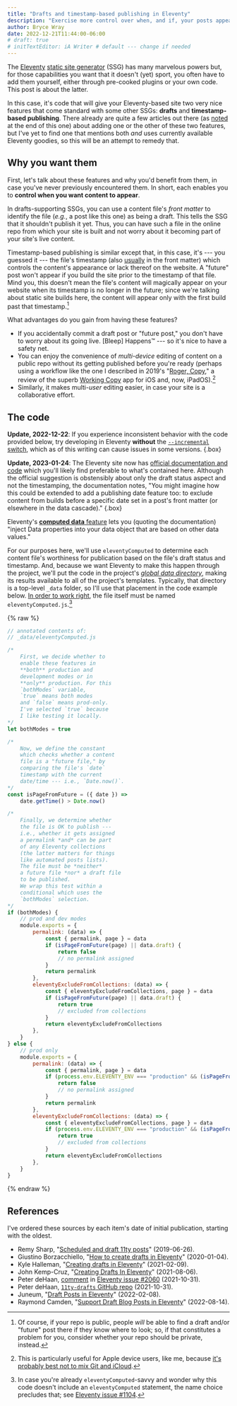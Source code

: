 ```yaml
---
title: "Drafts and timestamp-based publishing in Eleventy"
description: "Exercise more control over when, and if, your posts appear."
author: Bryce Wray
date: 2022-12-21T11:44:00-06:00
# draft: true
# initTextEditor: iA Writer # default --- change if needed
---
```


The [Eleventy](https://11ty.dev) [static site generator](https://jamstack.org) (SSG) has many marvelous powers but, for those capabilities you want that it doesn't (yet) sport, you often have to add them yourself, either through pre-cooked plugins or your own code. This post is about the latter.

In this case, it's code that will give your Eleventy-based site two very nice features that come standard with some other SSGs: **drafts** and **timestamp-based publishing**. There already are quite a few articles out there (as [noted](#references) at the end of this one) about adding one or the other of these two features, but I've yet to find one that mentions both *and* uses currently available Eleventy goodies, so this will be an attempt to remedy that.

<!--more-->

## Why you want them

First, let's talk about these features and why you'd benefit from them, in case you've never previously encountered them. In short, each enables you to **control when you want content to appear**.

In drafts-supporting SSGs, you can use a content file's *front matter* to identify the file (*e.g.*, a post like this one) as being a draft. This tells the SSG that it shouldn't publish it yet. Thus, you can have such a file in the online repo from which your site is built and not worry about it becoming part of your site's live content.

Timestamp-based publishing is similar except that, in this case, it's --- you guessed it --- the file's timestamp (also [usually](https://www.11ty.dev/docs/dates/) in the front matter) which controls the content's appearance or lack thereof on the website. A "future" post won't appear if you build the site prior to the timestamp of that file. Mind you, this doesn't mean the file's content will magically appear on your website when its timestamp is no longer in the future; since we're talking about static site builds here, the content will appear only with the first build past that timestamp.[^pubRepo]

[^pubRepo]: Of course, if your repo is public, people *will* be able to find a draft and/or "future" post there if they know where to look; so, if that constitutes a problem for you, consider whether your repo should be private, instead.

What advantages do you gain from having these features?

- If you accidentally commit a draft post or "future post," you don't have to worry about its going live. \[Bleep\] Happens™ --- so it's nice to have a safety net.
- You can enjoy the convenience of *multi-device* editing of content on a public repo without its getting published before you're ready (perhaps using a workflow like the one I described in 2019's "[Roger, Copy](/posts/2019/07/roger-copy/)," a review of the superb [Working Copy](https://workingcopy.app/) app for iOS and, now, iPadOS).[^noGitICloud]
- Similarly, it makes multi-*user* editing easier, in case your site is a collaborative effort.

[^noGitICloud]: This is particularly useful for Apple device users, like me, because [it's probably best not to mix Git and iCloud](https://stackoverflow.com/questions/35853139/can-git-and-icloud-drive-be-effectively-used-together).

## The code

**Update, 2022-12-22**: If you experience inconsistent behavior with the code provided below, try developing in Eleventy **without** the [`--incremental` switch](https://www.11ty.dev/docs/usage/#incremental-for-partial-incremental-builds), which as of this writing can cause issues in some versions.
{.box}

<strong class="red">Update, 2023-01-24</strong>: The Eleventy site now has [official documentation and code](https://www.11ty.dev/docs/quicktips/draft-posts/) which you'll likely find preferable to what's contained here. Although the official suggestion is obstensibly about only the draft status aspect and not the timestamping, the documentation notes, "You might imagine how this could be extended to add a publishing date feature too: to exclude content from builds before a specific date set in a post's front matter (or elsewhere in the data cascade)."
{.box}

Eleventy's [**computed data** feature](https://www.11ty.dev/docs/data-computed/) lets you (quoting the documentation) "inject Data properties into your data object that are based on other data values."

For our purposes here, we'll use `eleventyComputed` to determine each content file's worthiness for publication based on the file's draft status and timestamp. And, because we want Eleventy to make this happen through the project, we'll put the code in the project's *[global data directory](https://www.11ty.dev/docs/data-global/)*, making its results available to all of the project's templates. Typically, that directory is a top-level `_data` folder, so I'll use that placement in the code example below. [In order to work right](https://www.11ty.dev/docs/data-computed/#advanced-details), the file itself must be named `eleventyComputed.js`.[^noteReName]

[^noteReName]: In case you're already `eleventyComputed`-savvy and wonder why this code doesn't include an `eleventyComputed` statement, the name choice precludes that; see [Eleventy issue #1104](https://github.com/11ty/eleventy/issues/1104).

{% raw %}
```js
// annotated contents of:
// _data/eleventyComputed.js

/*
	First, we decide whether to
	enable these features in
	**both** production and
	development modes or in
	**only** production. For this
	`bothModes` variable,
	`true` means both modes
	and `false` means prod-only.
	I've selected `true` because
	I like testing it locally.
*/
let bothModes = true

/*
	Now, we define the constant
	which checks whether a content
	file is a "future file," by
	comparing the file's `date`
	timestamp with the current
	date/time --- i.e., `Date.now()`.
*/
const isPageFromFuture = ({ date }) =>
	date.getTime() > Date.now()

/*
	Finally, we determine whether
	the file is OK to publish ---
	i.e., whether it gets assigned
	a permalink *and* can be part
	of any Eleventy collections
	(the latter matters for things
	like automated posts lists).
	The file must be *neither*
	a future file *nor* a draft file
	to be published.
	We wrap this test within a
	conditional which uses the
	`bothModes` selection.
*/
if (bothModes) {
	// prod and dev modes
	module.exports = {
		permalink: (data) => {
			const { permalink, page } = data
			if (isPageFromFuture(page) || data.draft) {
				return false
				// no permalink assigned
			}
			return permalink
		},
		eleventyExcludeFromCollections: (data) => {
			const { eleventyExcludeFromCollections, page } = data
			if (isPageFromFuture(page) || data.draft) {
				return true
				// excluded from collections
			}
			return eleventyExcludeFromCollections
		},
	}
} else {
	// prod only
	module.exports = {
		permalink: (data) => {
			const { permalink, page } = data
			if (process.env.ELEVENTY_ENV === "production" && (isPageFromFuture(page) || data.draft)) {
				return false
				// no permalink assigned
			}
			return permalink
		},
		eleventyExcludeFromCollections: (data) => {
			const { eleventyExcludeFromCollections, page } = data
			if (process.env.ELEVENTY_ENV === "production" && (isPageFromFuture(page) || data.draft)) {
				return true
				// excluded from collections
			}
			return eleventyExcludeFromCollections
		},
	}
}
```
{% endraw %}

## References

I've ordered these sources by each item's date of initial publication, starting with the oldest.

- Remy Sharp, "[Scheduled and draft 11ty posts](https://remysharp.com/2019/06/26/scheduled-and-draft-11ty-posts)" <span class="nobrk">(2019-06-26)</span>.
- Giustino Borzacchiello, "[How to create drafts in Eleventy](https://giustino.blog/how-to-drafts-eleventy/)" <span class="nobrk">(2020-01-04)</span>.
- Kyle Halleman, "[Creating drafts in Eleventy](https://mymanycoloredways.com/posts/2021/02/creating-drafts-in-eleventy/)" <span class="nobrk">(2021-02-09)</span>.
- John Kemp-Cruz, "[Creating Drafts In Eleventy](https://jkc.codes/blog/creating-drafts-in-eleventy/)" <span class="nobrk">(2021-08-06)</span>.
- Peter deHaan, [comment](https://github.com/11ty/eleventy/issues/2060#issuecomment-955777844) in [Eleventy issue #2060](https://github.com/11ty/eleventy/issues/2060) <span class="nobrk">(2021-10-31)</span>.
- Peter deHaan, [`11ty-drafts` GitHub repo](https://github.com/pdehaan/11ty-drafts) <span class="nobrk">(2021-10-31)</span>.
- Juneum, "[Draft Posts in Eleventy](https://juneum.com/articles/eleventy-drafts/)" <span class="nobrk">(2022-02-08)</span>.
- Raymond Camden, "[Support Draft Blog Posts in Eleventy](https://www.raymondcamden.com/2022/08/14/support-draft-blog-posts-in-eleventy)" <span class="nobrk">(2022-08-14)</span>.
